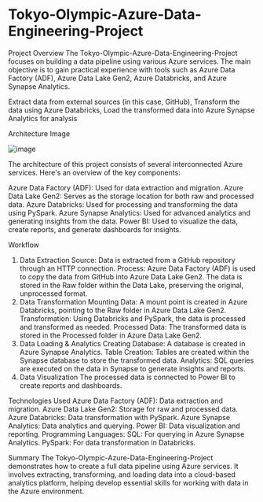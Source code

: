 # Tokyo-Olympic-Azure-Data-Engineering-Project
Project Overview
The Tokyo-Olympic-Azure-Data-Engineering-Project focuses on building a data pipeline using various Azure services. The main objective is to gain practical experience with tools such as Azure Data Factory (ADF), Azure Data Lake Gen2, Azure Databricks, and Azure Synapse Analytics.

Extract data from external sources (in this case, GitHub),
Transform the data using Azure Databricks,
Load the transformed data into Azure Synapse Analytics for analysis

Architecture Image

![image](https://github.com/user-attachments/assets/9840a22b-760c-4c14-886b-316fa14ac2ee)

The architecture of this project consists of several interconnected Azure services. Here's an overview of the key components:

Azure Data Factory (ADF): Used for data extraction and migration.
Azure Data Lake Gen2: Serves as the storage location for both raw and processed data.
Azure Databricks: Used for processing and transforming the data using PySpark.
Azure Synapse Analytics: Used for advanced analytics and generating insights from the data.
Power BI: Used to visualize the data, create reports, and generate dashboards for insights.

Workflow
1. Data Extraction
Source: Data is extracted from a GitHub repository through an HTTP connection.
Process:
Azure Data Factory (ADF) is used to copy the data from GitHub into Azure Data Lake Gen2.
The data is stored in the Raw folder within the Data Lake, preserving the original, unprocessed format.
2. Data Transformation
Mounting Data: A mount point is created in Azure Databricks, pointing to the Raw folder in Azure Data Lake Gen2.
Transformation: Using Databricks and PySpark, the data is processed and transformed as needed.
Processed Data: The transformed data is stored in the Processed folder in Azure Data Lake Gen2.
3. Data Loading & Analytics
Creating Database: A database is created in Azure Synapse Analytics.
Table Creation: Tables are created within the Synapse database to store the transformed data.
Analytics: SQL queries are executed on the data in Synapse to generate insights and reports.
4. Data Visualization
The processed data is connected to Power BI to create reports and dashboards.

Technologies Used
Azure Data Factory (ADF): Data extraction and migration.
Azure Data Lake Gen2: Storage for raw and processed data.
Azure Databricks: Data transformation with PySpark.
Azure Synapse Analytics: Data analytics and querying.
Power BI: Data visualization and reporting.
Programming Languages:
SQL: For querying in Azure Synapse Analytics.
PySpark: For data transformation in Databricks.



Summary
The Tokyo-Olympic-Azure-Data-Engineering-Project demonstrates how to create a full data pipeline using Azure services. It involves extracting, transforming, and loading data into a cloud-based analytics platform, helping develop essential skills for working with data in the Azure environment.

